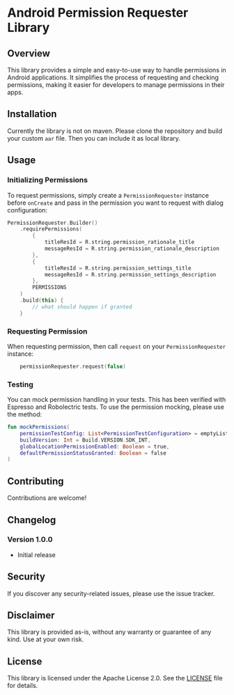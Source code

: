 # Android Permission Requester Library

## Overview

This library provides a simple and easy-to-use way to handle permissions in Android applications. It
simplifies the process of requesting and checking permissions, making it easier for developers to
manage permissions in their apps.

## Installation

Currently the library is not on maven. Please clone the repository and build your custom `aar` file.
Then you can include it as local library.

## Usage

### Initializing Permissions

To request permissions, simply create a `PermissionRequester` instance before `onCreate`  and pass
in the permission you want
to request with dialog configuration:

```kotlin 
PermissionRequester.Builder()
    .requirePermissions(
        {
            titleResId = R.string.permission_rationale_title
            messageResId = R.string.permission_rationale_description
        },
        {
            titleResId = R.string.permission_settings_title
            messageResId = R.string.permission_settings_description
        },
        PERMISSIONS
    )
    .build(this) {
        // what should happen if granted
    }
```

### Requesting Permission

When requesting permission, then call `request` on your `PermissionRequester` instance:

```kotlin 
    permissionRequester.request(false)
```

### Testing

You can mock permission handling in your tests. This has been verified with Espresso and Robolectric
tests.
To use the permission mocking, please use the method:

```kotlin
fun mockPermissions(
    permissionTestConfig: List<PermissionTestConfiguration> = emptyList(),
    buildVersion: Int = Build.VERSION.SDK_INT,
    globalLocationPermissionEnabled: Boolean = true,
    defaultPermissionStatusGranted: Boolean = false
) 
```

## Contributing

Contributions are welcome!

## Changelog

### Version 1.0.0

- Initial release

## Security

If you discover any security-related issues, please use the issue tracker.

## Disclaimer

This library is provided as-is, without any warranty or guarantee of any kind. Use at your own risk.

## License

This library is licensed under the Apache License 2.0. See the [LICENSE](LICENSE) file for details.
